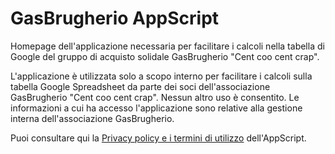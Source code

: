 # GasBrugherio AppScript

Homepage dell'applicazione necessaria per facilitare i calcoli nella tabella di Google del gruppo di acquisto solidale GasBrugherio "Cent coo cent crap".

L'applicazione è utilizzata solo a scopo interno per facilitare i calcoli sulla tabella Google Spreadsheet da parte dei soci dell'associazione GasBrugherio "Cent coo cent crap". Nessun altro uso è consentito. Le informazioni a cui ha accesso l'applicazione sono relative alla gestione interna dell'associazione GasBrugherio.

Puoi consultare qui la [Privacy policy e i termini di utilizzo](privacy) dell'AppScript.
